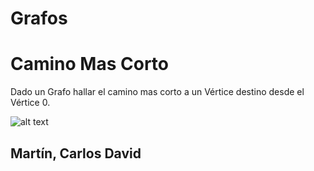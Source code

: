 # Grafos

# Camino Mas Corto

Dado un Grafo hallar el camino mas corto a un Vértice destino desde el Vértice 0.

![alt text](https://raw.githubusercontent.com/davidrnr/grafo/caminomascorto/path/to/grafo.png)

## Martín, Carlos David
